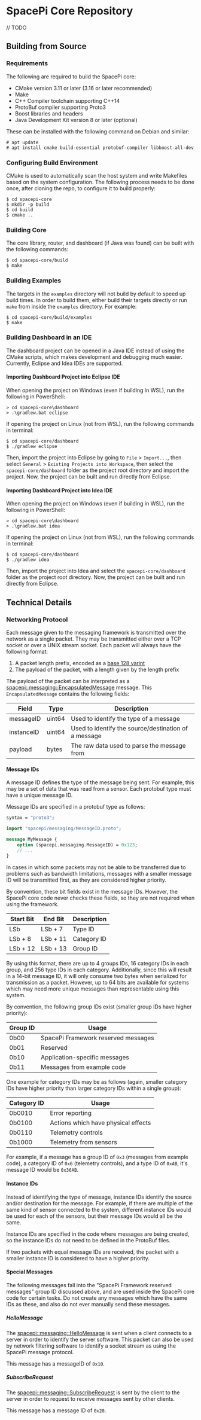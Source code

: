 # SpacePi Core Repository

// TODO

## Building from Source

### Requirements

The following are required to build the SpacePi core:

* CMake version 3.11 or later (3.16 or later recommended)
* Make
* C++ Compiler toolchain supporting C++14
* ProtoBuf compiler supporting Proto3
* Boost libraries and headers
* Java Development Kit version 8 or later (optional)

These can be installed with the following command on Debian and similar:

```
# apt update
# apt install cmake build-essential protobuf-compiler libboost-all-dev
```

### Configuring Build Environment

CMake is used to automatically scan the host system and write Makefiles based on the system configuration.
The following process needs to be done once, after cloning the repo, to configure it to build properly:

```
$ cd spacepi-core
$ mkdir -p build
$ cd build
$ cmake ..
```

### Building Core

The core library, router, and dashboard (if Java was found) can be built with the following commands:

```
$ cd spacepi-core/build
$ make
```

### Building Examples

The targets in the `examples` directory will not build by default to speed up build times.
In order to build them, either build their targets directly or run `make` from inside the `examples` directory.
For example:

```
$ cd spacepi-core/build/examples
$ make
```

### Building Dashboard in an IDE

The dashboard project can be opened in a Java IDE instead of using the CMake scripts, which makes development and debugging much easier.
Currently, Eclipse and Idea IDEs are supported.

#### Importing Dashboard Project into Eclipse IDE

When opening the project on Windows (even if building in WSL), run the following in PowerShell:

```
> cd spacepi-core\dashboard
> .\gradlew.bat eclipse
```

If opening the project on Linux (not from WSL), run the following commands in terminal:

```
$ cd spacepi-core/dashboard
$ ./gradlew eclipse
```

Then, import the project into Eclipse by going to `File` > `Import...`, then select `General` > `Existing Projects into Workspace`, then select the `spacepi-core/dashboard` folder as the project root directory and import the project.
Now, the project can be built and run directly from Eclipse.

#### Importing Dashboard Project into Idea IDE

When opening the project on Windows (even if building in WSL), run the following in PowerShell:

```
> cd spacepi-core\dashboard
> .\gradlew.bat idea
```

If opening the project on Linux (not from WSL), run the following commands in terminal:

```
$ cd spacepi-core/dashboard
$ ./gradlew idea
```

Then, import the project into Idea and select the `spacepi-core/dashboard` folder as the project root directory.
Now, the project can be built and run directly from Eclipse.

## Technical Details

### Networking Protocol

Each message given to the messaging framework is transmitted over the network as a single packet.
They may be transmitted either over a TCP socket or over a UNIX stream socket.
Each packet will always have the following format:

1. A packet length prefix, encoded as a [base 128 varint](https://developers.google.com/protocol-buffers/docs/encoding#varints)
2. The payload of the packet, with a length given by the length prefix

The payload of the packet can be interpreted as a [spacepi::messaging::EncapsulatedMessage](include/spacepi/messaging/EncapsulatedMessage.proto) message.
This `EncapsulatedMessage` contains the following fields:

| Field      | Type   | Description                                          |
|------------|--------|------------------------------------------------------|
| messageID  | uint64 | Used to identify the type of a message               |
| instanceID | uint64 | Used to identify the source/destination of a message |
| payload    | bytes  | The raw data used to parse the message from          |

#### Message IDs

A message ID defines the type of the message being sent.
For example, this may be a set of data that was read from a sensor.
Each protobuf type must have a unique message ID.

Message IDs are specified in a protobuf type as follows:

```protobuf
syntax = "proto3";

import "spacepi/messaging/MessageID.proto";

message MyMessage {
    option (spacepi.messaging.MessageID) = 0x123;
    // ...
}
```

In cases in which some packets may not be able to be transferred due to problems such as bandwidth limitations, messages with a smaller message ID will be transmitted first, as they are considered higher priority.

By convention, these bit fields exist in the message IDs.
However, the SpacePi core code never checks these fields, so they are not required when using the framework.

| Start Bit | End Bit  | Description |
|-----------|----------|-------------|
| LSb       | LSb + 7  | Type ID     |
| LSb + 8   | LSb + 11 | Category ID |
| LSb + 12  | LSb + 13 | Group ID    |

By using this format, there are up to 4 groups IDs, 16 category IDs in each group, and 256 type IDs in each category.
Additionally, since this will result in a 14-bit message ID, it will only consume two bytes when serialized for transmission as a packet.
However, up to 64 bits are available for systems which may need more unique messages than representable using this system.

By convention, the following group IDs exist (smaller group IDs have higher priority):

| Group ID | Usage                               |
|----------|-------------------------------------|
| 0b00     | SpacePi Framework reserved messages |
| 0b01     | Reserved                            |
| 0b10     | Application-specific messages       |
| 0b11     | Messages from example code          |

One example for category IDs may be as follows (again, smaller category IDs have higher priority than larger category IDs within a single group):

| Category ID | Usage                               |
|-------------|-------------------------------------|
| 0b0010      | Error reporting                     |
| 0b0100      | Actions which have physical effects |
| 0b0110      | Telemetry controls                  |
| 0b1000      | Telemetry from sensors              |

For example, if a message has a group ID of `0x3` (messages from example code), a category ID of `0x6` (telemetry controls), and a type ID of `0xAB`, it's message ID would be `0x36AB`.

#### Instance IDs

Instead of identifying the type of message, instance IDs identify the source and/or destination for the message.
For example, if there are multiple of the same kind of sensor connected to the system, different instance IDs would be used for each of the sensors, but their message IDs would all be the same.

Instance IDs are specified in the code where messages are being created, so the instance IDs do not need to be defined in the ProtoBuf files.

If two packets with equal message IDs are received, the packet with a smaller instance ID is considered to have a higher priority.

#### Special Messages

The following messages fall into the "SpacePi Framework reserved messages" group ID discussed above, and are used inside the SpacePi core code for certain tasks.
Do not create any messages which have the same IDs as these, and also do not ever manually send these messages.

##### HelloMessage

The [spacepi::messaging::HelloMessage](include/spacepi/messaging/HelloMessage.proto) is sent when a client connects to a server in order to identify the server software.
This packet can also be used by network filtering software to identify a socket stream as using the SpacePi message protocol.

This message has a messageID of `0x10`.

##### SubscribeRequest

The [spacepi::messaging::SubscribeRequest](include/spacepi/messaging/SubscribeRequest.proto) is sent by the client to the server in order to request to receive messages sent by other clients.

This message has a message ID of `0x20`.

